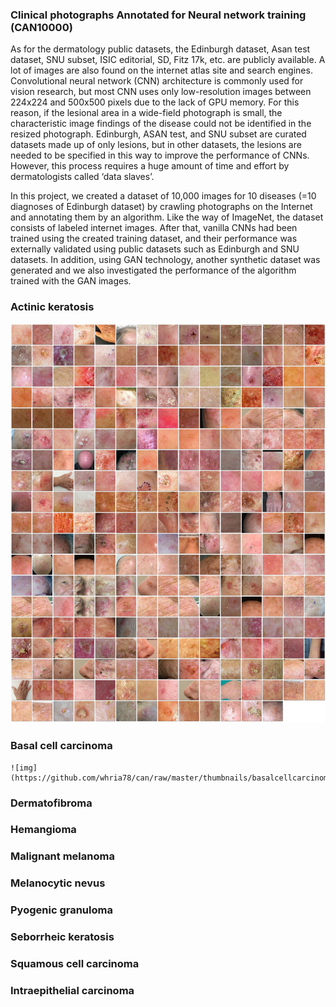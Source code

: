 ### Clinical photographs Annotated for Neural network training (CAN10000) ###

As for the dermatology public datasets, the Edinburgh dataset, Asan test dataset, SNU subset, ISIC editorial, SD, Fitz 17k, etc. are publicly available. A lot of images are also found on the internet atlas site and search engines. Convolutional neural network (CNN) architecture is commonly used for vision research, but most CNN uses only low-resolution images between 224x224 and 500x500 pixels due to the lack of GPU memory. For this reason, if the lesional area in a wide-field photograph is small, the characteristic image findings of the disease could not be identified in the resized photograph. Edinburgh, ASAN test, and SNU subset are curated datasets made up of only lesions, but in other datasets, the lesions are needed to be specified in this way to improve the performance of CNNs. However, this process requires a huge amount of time and effort by dermatologists called ‘data slaves’.

In this project, we created a dataset of 10,000 images for 10 diseases (=10 diagnoses of Edinburgh dataset) by crawling photographs on the Internet and annotating them by an algorithm. Like the way of ImageNet, the dataset consists of labeled internet images. After that, vanilla CNNs had been trained using the created training dataset, and their performance was externally validated using public datasets such as Edinburgh and SNU datasets. In addition, using GAN technology, another synthetic dataset was generated and we also investigated the performance of the algorithm trained with the GAN images.


### Actinic keratosis ###

![img](https://github.com/whria78/can/blob/main/thumbnails/actinickeratosis.jpg?raw=true)


### Basal cell carcinoma ###

	![img](https://github.com/whria78/can/raw/master/thumbnails/basalcellcarcinoma.jpg)

### Dermatofibroma ###

### Hemangioma ###

### Malignant melanoma ###

### Melanocytic nevus ###

### Pyogenic granuloma ###

### Seborrheic keratosis ###

### Squamous cell carcinoma ###

### Intraepithelial carcinoma ###

